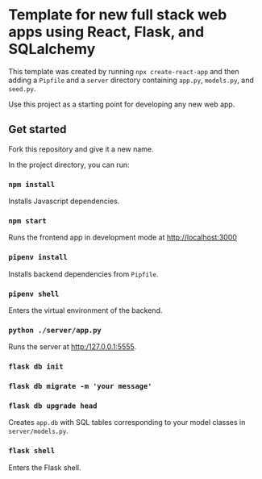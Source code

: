 # Template for new full stack web apps using React, Flask, and SQLalchemy

This template was created by running `npx create-react-app` and then adding a `Pipfile` and a `server` directory containing `app.py`, `models.py`, and `seed.py`. 

Use this project as a starting point for developing any new web app.

## Get started

Fork this repository and give it a new name.

In the project directory, you can run:

### `npm install`

Installs Javascript dependencies.

### `npm start`

Runs the frontend app in development mode at [http://localhost:3000](http://localhost:3000) 

### `pipenv install`

Installs backend dependencies from `Pipfile`.

### `pipenv shell`

Enters the virtual environment of the backend.

### `python ./server/app.py`

Runs the server at [http:/127.0.0.1:5555](http:/127.0.0.1:5555).

### `flask db init`
### `flask db migrate -m 'your message'`
### `flask db upgrade head`

Creates `app.db` with SQL tables corresponding to your model classes in `server/models.py`.

### `flask shell`

Enters the Flask shell.
